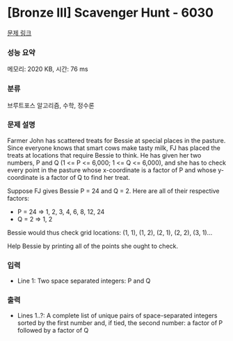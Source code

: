 # [Bronze III] Scavenger Hunt - 6030 

[문제 링크](https://www.acmicpc.net/problem/6030) 

### 성능 요약

메모리: 2020 KB, 시간: 76 ms

### 분류

브루트포스 알고리즘, 수학, 정수론

### 문제 설명

<p>Farmer John has scattered treats for Bessie at special places in the pasture.  Since everyone knows that smart cows make tasty milk, FJ has placed the treats at locations that require Bessie to think. He has given her two numbers, P and Q (1 <= P <= 6,000; 1 <= Q <= 6,000), and she has to check every point in the pasture whose x-coordinate is a factor of P and whose y-coordinate is a factor of Q to find her treat.</p>

<p>Suppose FJ gives Bessie P = 24 and Q = 2. Here are all of their respective factors:</p>

<ul>
	<li>P = 24 => 1, 2, 3, 4, 6, 8, 12, 24</li>
	<li>Q = 2 => 1, 2</li>
</ul>

<p>Bessie would thus check grid locations: (1, 1), (1, 2), (2, 1), (2, 2), (3, 1)...</p>

<p>Help Bessie by printing all of the points she ought to check.</p>

### 입력 

 <ul>
	<li>Line 1: Two space separated integers: P and Q</li>
</ul>

<p> </p>

### 출력 

 <ul>
	<li>Lines 1..?: A complete list of unique pairs of space-separated integers sorted by the first number and, if tied, the second number: a factor of P followed by a factor of Q</li>
</ul>

<p> </p>

